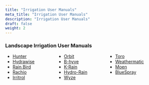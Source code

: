 ```yaml
---
title: "Irrigation User Manuals"
meta_title: "Irrigation User Manuals"
description: "Irrigation User Manuals"
draft: false
weight: 2
---
```

<div class="libraryTitle">
    <h3>Landscape Irrigation User Manuals</h3>
</div>

<ul style="columns: 3;">

  <li><a href="https://www.hunterindustries.com/documents?f%5B0%5D=facet_resource_category%3AManuals&f%5B1%5D=facet_resource_type%3AOwners%20Manuals" target="_blank">Hunter</a></li>

  <li><a href="https://www.hydrawise.com/printpdf/api/printsupport/en-us" target="_blank">Hydrawise</a></li>

  <li><a href="https://www.rainbird.com/homeowners/products/timers-controllers/support" target="_blank">Rain Bird</a></li>

  <li><a href="https://support.rachio.com/en_us/rachio-manuals-and-resources-rkCSP81Yw" target="_blank">Rachio</a></li>

  <li><a href="https://www.irritrol.com/en/product-literature" target="_blank">Irritrol</a></li>

  <li><a href="https://www.orbitonline.com/pages/orbit-underground-timer-manuals" target="_blank">Orbit</a></li>

  <li><a href="https://www.orbitonline.com/pages/product-manuals-start-guides" target="_blank">B-hyve</a></li>

  <li><a href="https://www.krain.com/manuals" target="_blank">K-Rain</a></li>

  <li><a href="http://catalogs.hydrorain.com/bookcase/vguia" target="_blank">Hydro-Rain</a></li>

  <li><a href="https://support.wyze.com/hc/en-us/articles/22002969230619-Wyze-Sprinkler-Quick-Start-Guide" target="_blank">Wyze</a></li>
  
  <li><a href="https://www.toro.com/en/parts" target="_blank">Toro</a></li>
 
  <li><a href="https://www.weathermatic.com/manuals/?top-category=controllers" target="_blank">Weathermatic</a></li>
  
  <li><a href="https://solutions.moen.com/Smart_Sprinkler" target="_blank">Moen</a></li>
  
  <li><a href="https://www.bluespray.net/#support" target="_blank">BlueSpray</a></li>
  
</ul>